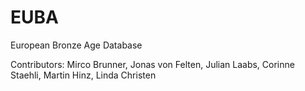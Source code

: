 # EUBA
European Bronze Age Database

Contributors: Mirco Brunner, Jonas von Felten, Julian Laabs, Corinne Staehli, Martin Hinz, Linda Christen

